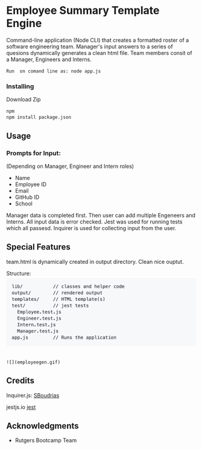 # Employee Summary Template Engine

Command-line application (Node CLI) that creates a formatted roster of a software engineering team. Manager's input answers to a series of quesions dynamically generates a clean html file. Team members consit of a Manager, Engineers and Interns.



```
Run  on comand line as: node app.js

```

### Installing
Download Zip  
 
```
npm 
npm install package.json

```

## Usage
### Prompts for Input:
(Depending on Manager, Engineer and Intern roles)
* Name
* Employee ID
* Email
* GitHub ID
* School

Manager data is completed first. Then user can add multiple Engeneers and Interns. All input data is error checked.  Jest was used for running tests which all passesd. Inquirer is used for collecting input from the user.

 
## Special Features
team.html is dynamically created in output directory. Clean nice ouptut.

Structure:
![alt text](employeegenstructure.png "Structure")



```

![](employeegen.gif)

```


## Credits
Inquirer.js:  <a href="https://github.com/SBoudrias/Inquirer.js" target="_blank">SBoudrias</a>

jestjs.io <a href="https://jestjs.io/" target="_blank">jest</a>


## Acknowledgments

* Rutgers Bootcamp Team






